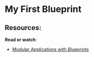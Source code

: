 # My First Blueprint

## Resources:
**Read or watch**:
- [Modular Applications with Blueprints](https://flask.palletsprojects.com/en/2.1.x/blueprints/)
